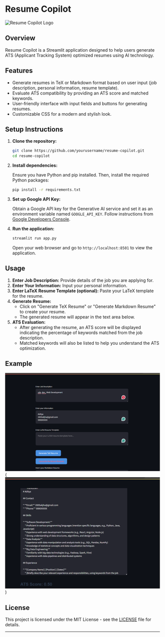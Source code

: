

# Resume Copilot

![Resume Copilot Logo](https://example.com/logo.png)

## Overview

Resume Copilot is a Streamlit application designed to help users generate ATS (Applicant Tracking System) optimized resumes using AI technology.

## Features

- Generate resumes in TeX or Markdown format based on user input (job description, personal information, resume template).
- Evaluate ATS compatibility by providing an ATS score and matched keywords.
- User-friendly interface with input fields and buttons for generating resumes.
- Customizable CSS for a modern and stylish look.

## Setup Instructions

1. **Clone the repository:**

   ```bash
   git clone https://github.com/yourusername/resume-copilot.git
   cd resume-copilot
   ```

2. **Install dependencies:**

   Ensure you have Python and pip installed. Then, install the required Python packages:

   ```bash
   pip install -r requirements.txt
   ```

3. **Set up Google API Key:**

   Obtain a Google API key for the Generative AI service and set it as an environment variable named `GOOGLE_API_KEY`. Follow instructions from [Google Developers Console](https://console.developers.google.com/apis/api/generativelanguage.googleapis.com/overview?project=your-project-id).

4. **Run the application:**

   ```bash
   streamlit run app.py
   ```

   Open your web browser and go to `http://localhost:8501` to view the application.

## Usage

1. **Enter Job Description:** Provide details of the job you are applying for.
2. **Enter Your Information:** Input your personal information.
3. **Enter LaTeX Resume Template (optional):** Paste your LaTeX template for the resume.
4. **Generate Resume:**
   - Click on "Generate TeX Resume" or "Generate Markdown Resume" to create your resume.
   - The generated resume will appear in the text area below.
5. **ATS Evaluation:**
   - After generating the resume, an ATS score will be displayed indicating the percentage of keywords matched from the job description.
   - Matched keywords will also be listed to help you understand the ATS optimization.

## Example

![Screenshot](first.png)(![Screenshot](second.png))

## License

This project is licensed under the MIT License - see the [LICENSE](LICENSE) file for details.

---

